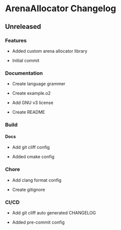 # ArenaAllocator Changelog

## Unreleased



### Features



- Added custom arena allocator library



- Initial commit



### Documentation



- Create language grammer



- Create example.o2



- Add GNU v3 license



- Create README



### Build

#### Docs

- Add git cliff config






- Added cmake config



### Chore



- Add clang format config



- Create gitignore



### CI/CD



- Add git cliff auto generated CHANGELOG



- Added pre-commit config




